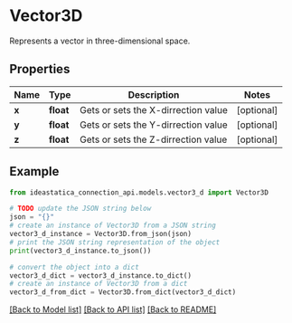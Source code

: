 # Vector3D

Represents a vector in three-dimensional space.

## Properties

Name | Type | Description | Notes
------------ | ------------- | ------------- | -------------
**x** | **float** | Gets or sets the X-dirrection value | [optional] 
**y** | **float** | Gets or sets the Y-dirrection value | [optional] 
**z** | **float** | Gets or sets the Z-dirrection value | [optional] 

## Example

```python
from ideastatica_connection_api.models.vector3_d import Vector3D

# TODO update the JSON string below
json = "{}"
# create an instance of Vector3D from a JSON string
vector3_d_instance = Vector3D.from_json(json)
# print the JSON string representation of the object
print(vector3_d_instance.to_json())

# convert the object into a dict
vector3_d_dict = vector3_d_instance.to_dict()
# create an instance of Vector3D from a dict
vector3_d_from_dict = Vector3D.from_dict(vector3_d_dict)
```
[[Back to Model list]](../README.md#documentation-for-models) [[Back to API list]](../README.md#documentation-for-api-endpoints) [[Back to README]](../README.md)


